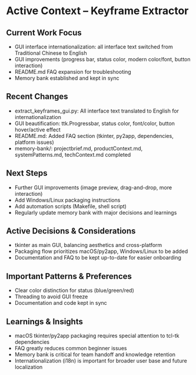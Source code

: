 # Active Context – Keyframe Extractor

## Current Work Focus
- GUI interface internationalization: all interface text switched from Traditional Chinese to English
- GUI improvements (progress bar, status color, modern color/font, button interaction)
- README.md FAQ expansion for troubleshooting
- Memory bank established and kept in sync

## Recent Changes
- extract_keyframes_gui.py: All interface text translated to English for internationalization
- GUI beautification: ttk.Progressbar, status color, font/color, button hover/active effect
- README.md: Added FAQ section (tkinter, py2app, dependencies, platform issues)
- memory-bank/: projectbrief.md, productContext.md, systemPatterns.md, techContext.md completed

## Next Steps
- Further GUI improvements (image preview, drag-and-drop, more interaction)
- Add Windows/Linux packaging instructions
- Add automation scripts (Makefile, shell script)
- Regularly update memory bank with major decisions and learnings

## Active Decisions & Considerations
- tkinter as main GUI, balancing aesthetics and cross-platform
- Packaging flow prioritizes macOS/py2app, Windows/Linux to be added
- Documentation and FAQ to be kept up-to-date for easier onboarding

## Important Patterns & Preferences
- Clear color distinction for status (blue/green/red)
- Threading to avoid GUI freeze
- Documentation and code kept in sync

## Learnings & Insights
- macOS tkinter/py2app packaging requires special attention to tcl-tk dependencies
- FAQ greatly reduces common beginner issues
- Memory bank is critical for team handoff and knowledge retention
- Internationalization (i18n) is important for broader user base and future localization
